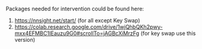Packages needed for intervention could be found here:
1. https://nnsight.net/start/ (for all except Key Swap)
2. https://colab.research.google.com/drive/1wjQhbQKh2pwy-mxx4EFMBC1IEauzu9G0#scrollTo=jAGBcXiMrzFg (for key swap use this version)

   
